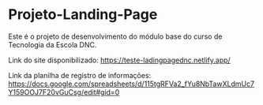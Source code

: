 # Projeto-Landing-Page
Este é o projeto de desenvolvimento do módulo base do curso de Tecnologia da Escola DNC.


Link do site disponibilizado: https://teste-ladingpagednc.netlify.app/


Link da planilha de registro de informações: https://docs.google.com/spreadsheets/d/115tgRFVa2_fYu8NbTawXLdmUc7Y159OOJ7F20vGuCsg/edit#gid=0
